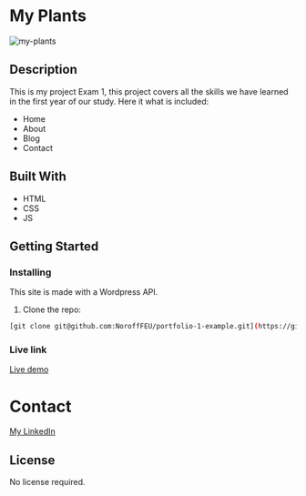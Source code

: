 # My Plants


![my-plants](https://github.com/nellysme/project-exam-1/assets/95544187/f54d3958-6b5b-4d5d-9380-58f6bd55b9f6)


## Description

This is my project Exam 1, this project covers all the skills we have learned in the first year of our study.
Here it what is included:

- Home
- About
- Blog
- Contact

## Built With

- HTML
- CSS
- JS

## Getting Started

### Installing

This site is made with a Wordpress API.

1. Clone the repo:

```bash
[git clone git@github.com:NoroffFEU/portfolio-1-example.git](https://github.com/nellysme/project-exam-1.git)
```

### Live link
[Live demo](https://guileless-cobbler-65dead.netlify.app/)

# Contact


[My LinkedIn](https://no.linkedin.com/in/nellysmedsrud)

## License

No license required. 


